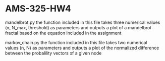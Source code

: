 # AMS-325-HW4
mandelbrot.py
  the function included in this file takes three numerical values (n, N_max, threshold) as parameters and outputs a plot of a mandelbrot fractal
  based on the equation included in the assignment
  
 markov_chain.py
  the function included in this file takes two numerical values (n, N) as parameters and outputs a plot of the normalized difference between the
  probalility vectors of a given node
